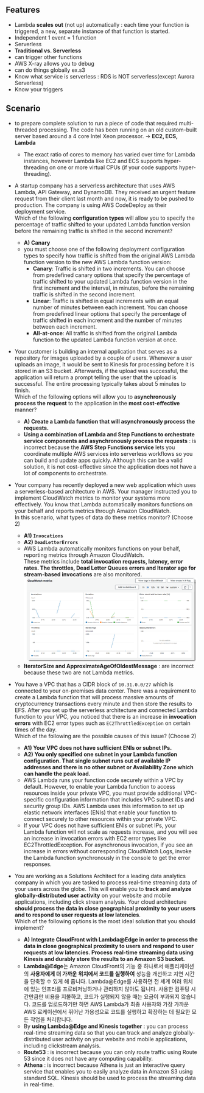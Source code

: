 ## Features
- Lambda **scales out** (not up) automatically : each time your function is triggered, a new, separate instance of that function is started.
- Independent 1 event = 1 function
- Serverless
- **Traditional vs. Serverless**
- can trigger other functions
- AWS X-ray allows you to debug 
- can do things globally ex.s3
- Know what service is serverless : RDS is NOT serverless(except Aurora Serverless)
- Know your triggers

## Scenario
- to prepare complete solution to run a piece of code that required multi-threaded processing. The code has been running on an old custom-built server based around a 4 core Intel Xeon processor. 
-> **EC2, ECS, Lambda**
  - The exact ratio of cores to memory has varied over time for Lambda instances, however Lambda like EC2 and ECS supports hyper-threading on one or more virtual CPUs (if your code supports hyper-threading).

- A startup company has a serverless architecture that uses AWS Lambda, API Gateway, and DynamoDB. They received an urgent feature request from their client last month and now, it is ready to be pushed to production. The company is using AWS CodeDeploy as their deployment service.    
Which of the following **configuration types** will allow you to specify the percentage of traffic shifted to your updated Lambda function version before the remaining traffic is shifted in the second increment?
  - **A) Canary**
  - you must choose one of the following deployment configuration types to specify how traffic is shifted from the original AWS Lambda function version to the new AWS Lambda function version:
    - **Canary**: Traffic is shifted in two increments. You can choose from predefined canary options that specify the percentage of traffic shifted to your updated Lambda function version in the first increment and the interval, in minutes, before the remaining traffic is shifted in the second increment.
    - **Linear**: Traffic is shifted in equal increments with an equal number of minutes between each increment. You can choose from predefined linear options that specify the percentage of traffic shifted in each increment and the number of minutes between each increment.
    - **All-at-once**: All traffic is shifted from the original Lambda function to the updated Lambda function version at once.

- Your customer is building an internal application that serves as a repository for images uploaded by a couple of users. Whenever a user uploads an image, it would be sent to Kinesis for processing before it is stored in an S3 bucket. Afterwards, if the upload was successful, the application will return a prompt telling the user that the upload is successful. The entire processing typically takes about 5 minutes to finish.    
Which of the following options will allow you to **asynchronously process the request** to the application in the **most cost-effective** manner?
  - **A) Create a Lambda function that will asynchronously process the requests.**
  - **Using a combination of Lambda and Step Functions to orchestrate service components and asynchronously process the requests** : is incorrect because the **AWS Step Functions service** lets you coordinate multiple AWS services into serverless workflows so you can build and update apps quickly. Although this can be a valid solution, it is not cost-effective since the application does not have a lot of components to orchestrate.

- Your company has recently deployed a new web application which uses a serverless-based architecture in AWS. Your manager instructed you to implement CloudWatch metrics to monitor your systems more effectively. You know that Lambda automatically monitors functions on your behalf and reports metrics through Amazon CloudWatch.      
In this scenario, what types of data do these metrics monitor? (Choose 2)
  - **A1) `Invocations`**
  - **A2) `DeadLetterErrors`**
  - AWS Lambda automatically monitors functions on your behalf, reporting metrics through Amazon CloudWatch.     
  These metrics include **total invocation requests, latency, error rates. The throttles, Dead Letter Queues errors and Iterator age for stream-based invocations** are also monitored.
  ![metrics-functions-list](./image/metrics-functions-list.png)
  - **IteratorSize and ApproximateAgeOfOldestMessage** : are incorrect because these two are not Lambda metrics.

- You have a VPC that has a CIDR block of `10.31.0.0/27` which is connected to your on-premises data center. There was a requirement to create a Lambda function that will process massive amounts of cryptocurrency transactions every minute and then store the results to EFS. After you set up the serverless architecture and connected Lambda function to your VPC, you noticed that there is an increase in **invocation errors** with EC2 error types such as `EC2ThrottledException` on certain times of the day.    
Which of the following are the possible causes of this issue? (Choose 2)
  - **A1) Your VPC does not have sufficient ENIs or subnet IPs.**
  - **A2) You only specified one subnet in your Lambda function configuration. That single subnet runs out of available IP addresses and there is no other subnet or Availability Zone which can handle the peak load.**
  - AWS Lambda runs your function code securely within a VPC by default. However, to enable your Lambda function to access resources inside your private VPC, you must provide additional VPC-specific configuration information that includes VPC subnet IDs and security group IDs. AWS Lambda uses this information to set up elastic network interfaces (ENIs) that enable your function to connect securely to other resources within your private VPC.
  - If your VPC does not have sufficient ENIs or subnet IPs, your Lambda function will not scale as requests increase, and you will see an increase in invocation errors with EC2 error types like EC2ThrottledException. For asynchronous invocation, if you see an increase in errors without corresponding CloudWatch Logs, invoke the Lambda function synchronously in the console to get the error responses.

- You are working as a Solutions Architect for a leading data analytics company in which you are tasked to process real-time streaming data of your users across the globe. This will enable you to **track and analyze globally-distributed user activity** on your website and mobile applications, including click stream analysis. Your cloud architecture **should process the data in close geographical proximity to your users and to respond to user requests at low latencies**.    
Which of the following options is the most ideal solution that you should implement?
  - **A) Integrate CloudFront with Lambda@Edge in order to process the data in close geographical proximity to users and respond to user requests at low latencies. Process real-time streaming data using Kinesis and durably store the results to an Amazon S3 bucket.**
  - **Lambda@Edge**는 Amazon CloudFront의 기능 중 하나로서 애플리케이션의 **사용자에게 더 가까운 위치에서 코드를 실행하여** 성능을 개선하고 지연 시간을 단축할 수 있게 해 줍니다. Lambda@Edge를 사용하면 전 세계 여러 위치에 있는 인프라를 프로비저닝하거나 관리하지 않아도 됩니다. 사용한 컴퓨팅 시간만큼만 비용을 지불하고, 코드가 실행되지 않을 때는 요금이 부과되지 않습니다. 코드를 업로드하기만 하면 AWS Lambda가 최종 사용자와 가장 가까운 AWS 로케이션에서 뛰어난 가용성으로 코드를 실행하고 확장하는 데 필요한 모든 작업을 처리합니다.
  - By **using Lambda@Edge and Kinesis together** : you can process real-time streaming data so that you can track and analyze globally-distributed user activity on your website and mobile applications, including clickstream analysis. 
  - **Route53** : is incorrect because you can only route traffic using Route 53 since it does not have any computing capability.
  - **Athena** : is incorrect because Athena is just an interactive query service that enables you to easily analyze data in Amazon S3 using standard SQL. Kinesis should be used to process the streaming data in real-time.
